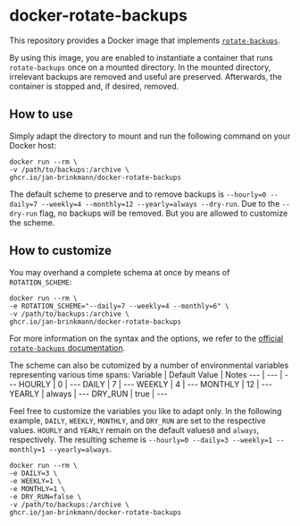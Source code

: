 # docker-rotate-backups
This repository provides a Docker image that implements [`rotate-backups`](https://pypi.org/project/rotate-backups/).

By using this image, you are enabled to instantiate a container that runs `rotate-backups` once on a mounted directory. In the mounted directory, irrelevant backups are removed and useful are preserved. Afterwards, the container is stopped and, if desired, removed.

## How to use
Simply adapt the directory to mount and run the following command on your Docker host:
```
docker run --rm \
-v /path/to/backups:/archive \
ghcr.io/jan-brinkmann/docker-rotate-backups
```
The default scheme to preserve and to remove backups is `--hourly=0 --daily=7 --weekly=4 --monthly=12 --yearly=always --dry-run`. Due to the `--dry-run` flag, no backups will be removed. But you are allowed to customize the scheme.

## How to customize

You may overhand a complete schema at once by means of `ROTATION_SCHEME`:
```
docker run --rm \
-e ROTATION_SCHEME="--daily=7 --weekly=4 --monthly=6" \
-v /path/to/backups:/archive \
ghcr.io/jan-brinkmann/docker-rotate-backups
```
For more information on the syntax and the options, we refer to the [official `rotate-backups` documentation](https://pypi.org/project/rotate-backups/#command-line).

The scheme can also be cutomized by a number of environmental variables representing various time spans:
Variable | Default Value | Notes
--- | --- | ---
HOURLY | 0 | ---
DAILY | 7 | ---
WEEKLY | 4 | ---
MONTHLY | 12 | ---
YEARLY | always | ---
DRY_RUN | true | ---

Feel free to customize the variables you like to adapt only. In the following example, `DAILY`, `WEEKLY`, `MONTHLY`, and `DRY_RUN` are set to the respective values. `HOURLY` and `YEARLY` remain on the default values`0` and `always`, respectively. The resulting scheme is `--hourly=0 --daily=3 --weekly=1 --monthly=1 --yearly=always`.
```
docker run --rm \
-e DAILY=3 \
-e WEEKLY=1 \
-e MONTHLY=1 \
-e DRY_RUN=false \
-v /path/to/backups:/archive \
ghcr.io/jan-brinkmann/docker-rotate-backups
```
